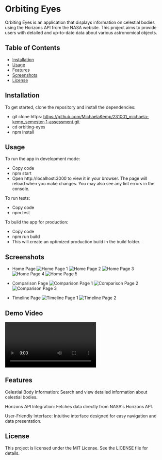 # Orbiting Eyes

Orbiting Eyes is an application that displays information on celestial bodies using the Horizons API from the NASA website. This project aims to provide users with detailed and up-to-date data about various astronomical objects.

## Table of Contents
- [Installation](#installation)
- [Usage](#usage)
- [Features](#features)
- [Screenshots](#screenshots)
- [License](#license)

## Installation

To get started, clone the repository and install the dependencies:
- git clone https: https://github.com/MichaelaKemp/231001_michaela-kemp_semester-1-assessment.git 
- cd orbiting-eyes
- npm install

## Usage

To run the app in development mode:
- Copy code
- npm start
- Open http://localhost:3000 to view it in your browser. The page will reload when you make changes. You may also see any lint errors in the console.

To run tests:
- Copy code
- npm test

To build the app for production:
- Copy code
- npm run build
- This will create an optimized production build in the build folder.

## Screenshots

- Home Page
![Home Page 1](src/assets/screenshots/HomePage_01.png)
![Home Page 2](src/assets/screenshots/HomePage_02.png)
![Home Page 3](src/assets/screenshots/HomePage_03.png)
![Home Page 4](src/assets/screenshots/HomePage_04.png)
![Home Page 5](src/assets/screenshots/HomePage_05.png)

- Comparison Page
![Comparison Page 1](src/assets/screenshots/ComparisonPage_01.png)
![Comparison Page 2](src/assets/screenshots/ComparisonPage_02.png)
![Comparison Page 3](src/assets/screenshots/ComparisonPage_03.png)

- Timeline Page
![Timeline Page 1](src/assets/screenshots/TimelinePage_01.png)
![Timeline Page 2](src/assets/screenshots/TimelinePage_02.png)

## Demo Video

![Demo Video](src/231001_Michaela-Kemp_DV200_DemoVideo.mp4)

## Features

Celestial Body Information: Search and view detailed information about celestial bodies.

Horizons API Integration: Fetches data directly from NASA's Horizons API.

User-Friendly Interface: Intuitive interface designed for easy navigation and data presentation.

## License
This project is licensed under the MIT License. See the LICENSE file for details.

